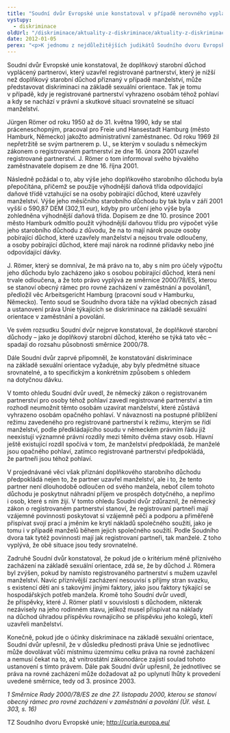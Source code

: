 ```yaml
---
title: "Soudní dvůr Evropské unie konstatoval v případě nerovného vyplácení doplňkového starobního důchodu diskriminaci na základě sexuální orientace"
vystupy:
  - diskriminace
oldUrl: "/diskriminace/aktuality-z-diskriminace/aktuality-z-diskriminace-2012/soudni-dvur-evropske-unie-konstatoval-v-pripade-nerovneho-vyplaceni-doplnkoveho-starobni/"
date: 2012-01-05
perex: "<p>K jednomu z nejdůležitějších judikátů Soudního dvoru Evropské unie za uplynulé období v oblasti diskriminace z důvodu sexuální orientace patří případ Jürgen Römer versus Město Hamburg. Soudní dvůr rozhodl, že doplňkový starobní důchod má být registrovaným partnerům vyplácen ve stejné výši jako v případě manželů. Soudní dvůr dále uvedl, že v návaznosti na postupné přiblížení režimu zavedeného pro registrované partnerství k režimu, kterým se řídí manželství, již neexistují významné právní rozdíly mezi těmito dvěma stavy osob.</p>"
---
```


<!-- imported from the old website -->

<p class="align-blok">Soudní dvůr Evropské unie konstatoval, že doplňkový starobní důchod vyplácený partnerovi, který uzavřel registrované partnerství, který je nižší než doplňkový starobní důchod přiznaný v případě manželství, může představovat diskriminaci na základě sexuální orientace. Tak je tomu v případě, kdy je registrované partnerství vyhrazeno osobám téhož pohlaví a kdy se nachází v právní a skutkové situaci srovnatelné se situací manželství.</p><p class="align-blok">Jürgen Römer od roku 1950 až do 31. května 1990, kdy se stal práceneschopným, pracoval pro Freie und Hansestadt Hamburg (město Hamburk, Německo) jakožto administrativní zaměstnanec. Od roku 1969 žil nepřetržitě se svým partnerem p. U., se kterým v souladu s německým zákonem o registrovaném partnerství ze dne 16. února 2001 uzavřel registrované partnerství. J. Römer o tom informoval svého bývalého zaměstnavatele dopisem ze dne 16. října 2001.  </p><p class="align-blok">Následně požádal o to, aby výše jeho doplňkového starobního důchodu byla přepočítána, přičemž se použije výhodnější daňová třída odpovídající daňové třídě vztahující se na osoby pobírající důchod, které uzavřely manželství. Výše jeho měsíčního starobního důchodu by tak byla v září 2001 vyšší o 590,87 DEM (302,11 eur), kdyby pro určení jeho výše byla zohledněna výhodnější daňová třída. Dopisem ze dne 10. prosince 2001 město Hamburk odmítlo použít výhodnější daňovou třídu pro výpočet výše jeho starobního důchodu z důvodu, že na to mají nárok pouze osoby pobírající důchod, které uzavřely manželství a nejsou trvale odloučeny, a osoby pobírající důchod, které mají nárok na rodinné přídavky nebo jiné odpovídající dávky. </p><p class="align-blok">J. Römer, který se domníval, že má právo na to, aby s ním pro účely výpočtu jeho důchodu bylo zacházeno jako s osobou pobírající důchod, která není trvale odloučena, a že toto právo vyplývá ze směrnice 2000/78/ES, kterou se stanoví obecný rámec pro rovné zacházení v zaměstnání a povolání1, předložil věc Arbeitsgericht Hamburg (pracovní soud v Hamburku, Německo). Tento soud se Soudního dvora táže na výklad obecných zásad a ustanovení práva Unie týkajících se diskriminace na základě sexuální orientace v zaměstnání a povolání. </p><p class="align-blok">Ve svém rozsudku Soudní dvůr nejprve konstatoval, že doplňkové starobní důchody – jako je doplňkový starobní důchod, kterého se týká tato věc – spadají do rozsahu působnosti směrnice 2000/78. </p><p class="align-blok align-bottom">Dále Soudní dvůr zaprvé připomněl, že konstatování diskriminace na základě sexuální orientace vyžaduje, aby byly předmětné situace srovnatelné, a to specifickým a konkrétním způsobem s ohledem na dotyčnou dávku. </p><p class="align-blok">V tomto ohledu Soudní dvůr uvedl, že německý zákon o registrovaném partnerství pro osoby téhož pohlaví zavedl registrované partnerství a tím rozhodl neumožnit těmto osobám uzavírat manželství, které zůstává vyhrazeno osobám opačného pohlaví. V návaznosti na postupné přiblížení režimu zavedeného pro registrované partnerství k režimu, kterým se řídí manželství, podle předkládajícího soudu v německém právním řádu již neexistují významné právní rozdíly mezi těmito dvěma stavy osob. Hlavní ještě existující rozdíl spočívá v tom, že manželství předpokládá, že manželé jsou opačného pohlaví, zatímco registrované partnerství předpokládá, že partneři jsou téhož pohlaví.  </p><p class="align-blok">V projednávané věci však přiznání doplňkového starobního důchodu předpokládá nejen to, že partner uzavřel manželství, ale i to, že tento partner není dlouhodobě odloučen od svého manžela, neboť cílem tohoto důchodu je poskytnut náhradní příjem ve prospěch dotyčného, a nepřímo i osob, které s ním žijí. V tomto ohledu Soudní dvůr zdůraznil, že německý zákon o registrovaném partnerství stanoví, že registrovaní partneři mají vzájemné povinnosti poskytovat si vzájemně péči a podporu a přiměřeně přispívat svojí prací a jměním ke krytí nákladů společného soužití, jako je tomu i v případě manželů během jejich společného soužití. Podle Soudního dvora tak tytéž povinnosti mají jak registrovaní partneři, tak manželé. Z toho vyplývá, že obě situace jsou tedy srovnatelné.  </p><p class="align-blok">Zadruhé Soudní dvůr konstatoval, že pokud jde o kritérium méně příznivého zacházení na základě sexuální orientace, zdá se, že by důchod J. Römera byl zvýšen, pokud by namísto registrovaného partnerství s mužem uzavřel manželství. Navíc příznivější zacházení nesouvisí s příjmy stran svazku, s existencí dětí ani s takovými jinými faktory, jako jsou faktory týkající se hospodářských potřeb manžela. Kromě toho Soudní dvůr uvedl, že příspěvky, které J. Römer platil v souvislosti s důchodem, nikterak nezávisely na jeho rodinném stavu, jelikož musel přispívat na náklady na důchod úhradou příspěvku rovnajícího se příspěvku jeho kolegů, kteří uzavřeli manželství.  </p><p class="align-blok">Konečně, pokud jde o účinky diskriminace na základě sexuální orientace, Soudní dvůr upřesnil, že v důsledku přednosti práva Unie se jednotlivec může dovolávat vůči místnímu územnímu celku práva na rovné zacházení a nemusí čekat na to, až vnitrostátní zákonodárce zajistí soulad tohoto ustanovení s tímto právem. Dále pak Soudní dvůr upřesnil, že jednotlivec se práva na rovné zacházení může dožadovat až po uplynutí lhůty k provedení uvedené směrnice, tedy od 3. prosince 2003.  </p><p><em>1 Směrnice Rady 2000/78/ES ze dne 27. listopadu 2000, kterou se stanoví obecný rámec pro rovné zacházení v zaměstnání a povolání (Úř. věst. L 303, s. 16)</em>  </p><p class="align-blok"></p><p class="align-right">TZ Soudního dvoru Evropské unie; <a title="Otevření do nového okna" href="http://curia.europa.eu/" target="_blank">http://curia.europa.eu/</a>   </p>
